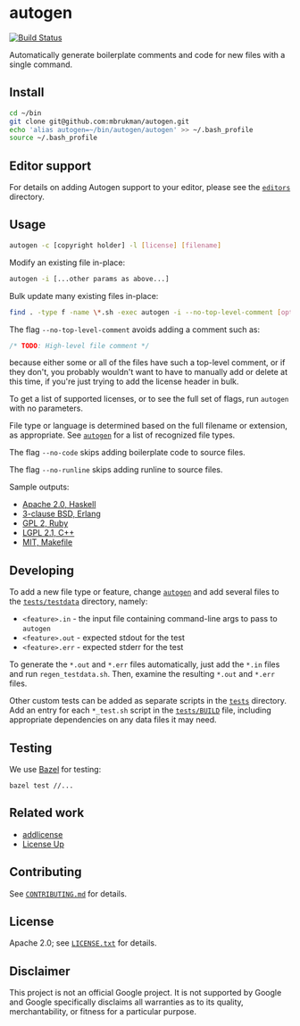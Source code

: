 # autogen

[![Build Status](https://travis-ci.org/mbrukman/autogen.svg?branch=master)](https://travis-ci.org/mbrukman/autogen)

Automatically generate boilerplate comments and code for new files with a single
command.

## Install

```bash
cd ~/bin
git clone git@github.com:mbrukman/autogen.git
echo 'alias autogen=~/bin/autogen/autogen' >> ~/.bash_profile
source ~/.bash_profile
```

## Editor support

For details on adding Autogen support to your editor, please see
the [`editors`](editors) directory.

## Usage

```bash
autogen -c [copyright holder] -l [license] [filename]
```

Modify an existing file in-place:

```bash
autogen -i [...other params as above...]
```

Bulk update many existing files in-place:

```bash
find . -type f -name \*.sh -exec autogen -i --no-top-level-comment [options...] {} \;
```

The flag `--no-top-level-comment` avoids adding a comment such as:

```css
/* TODO: High-level file comment */
```

because either some or all of the files have such a top-level comment, or if
they don't, you probably wouldn't want to have to manually add or delete at this
time, if you're just trying to add the license header in bulk.

To get a list of supported licenses, or to see the full set of flags, run
`autogen` with no parameters.

File type or language is determined based on the full filename or extension, as
appropriate. See [`autogen`](autogen) for a list of recognized file types.

The flag `--no-code` skips adding boilerplate code to source files.

The flag `--no-runline` skips adding runline to source files.

Sample outputs:

* [Apache 2.0, Haskell](tests/testdata/apache-acme-hs.out)
* [3-clause BSD, Erlang](tests/testdata/bsd3-acme-erl.out)
* [GPL 2, Ruby](tests/testdata/gpl2-acme-rb.out)
* [LGPL 2.1, C++](tests/testdata/lgpl2.1-acme-cpp.out)
* [MIT, Makefile](tests/testdata/mit-acme-makefile.out)

## Developing

To add a new file type or feature, change [`autogen`](autogen) and add
several files to the [`tests/testdata`](tests/testdata) directory, namely:

* `<feature>.in` - the input file containing command-line args to pass
  to `autogen`
* `<feature>.out` - expected stdout for the test
* `<feature>.err` - expected stderr for the test

To generate the `*.out` and `*.err` files automatically, just add the `*.in`
files and run `regen_testdata.sh`. Then, examine the resulting `*.out` and
`*.err` files.

Other custom tests can be added as separate scripts in the [`tests`](tests)
directory. Add an entry for each `*_test.sh` script in the
[`tests/BUILD`](tests/BUILD) file, including appropriate dependencies on any
data files it may need.

## Testing

We use [Bazel](https://docs.bazel.build/versions/master/install.html) for
testing:

```
bazel test //...
```

## Related work

* [addlicense](https://github.com/google/addlicense)
* [License Up](https://github.com/nikitavoloboev/license-up)

## Contributing

See [`CONTRIBUTING.md`](CONTRIBUTING.md) for details.

## License

Apache 2.0; see [`LICENSE.txt`](LICENSE.txt) for details.

## Disclaimer

This project is not an official Google project. It is not supported by Google
and Google specifically disclaims all warranties as to its quality,
merchantability, or fitness for a particular purpose.
